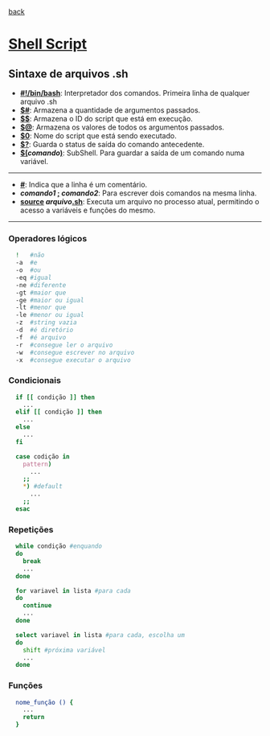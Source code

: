 [back](../readme.md)
# [Shell Script](https://pt.wikipedia.org/wiki/Shell_script)
## Sintaxe de arquivos .sh

* **<ins>#!/bin/bash</ins>**: Interpretador dos comandos. Primeira linha de qualquer arquivo .sh
* **<ins>$#</ins>**: Armazena a quantidade de argumentos passados.
* **<ins>$$</ins>**: Armazena o ID do script que está em execução.
* **<ins>$@</ins>**: Armazena os valores de todos os argumentos passados.
* **<ins>$0</ins>**: Nome do script que está sendo executado.
* **<ins>$?</ins>**: Guarda o status de saída do comando antecedente.
* **<ins>$(</ins>_comando_<ins>)</ins>**: SubShell. Para guardar a saída de um comando numa variável.
---
* **<ins>#</ins>**: Indica que a linha é um comentário.
* **_comando1_ <ins>;</ins> _comando2_**: Para escrever dois comandos na mesma linha.
* **<ins>source</ins> _arquivo_<ins>.sh</ins>**: Executa um arquivo no processo atual, permitindo o acesso a variáveis e funções do mesmo.
---
### Operadores lógicos
```bash
  !   #não
  -a  #e
  -o  #ou
  -eq #igual
  -ne #diferente
  -gt #maior que
  -ge #maior ou igual
  -lt #menor que
  -le #menor ou igual
  -z  #string vazia
  -d  #é diretório
  -f  #é arquivo
  -r  #consegue ler o arquivo
  -w  #consegue escrever no arquivo
  -x  #consegue executar o arquivo
```
### Condicionais
```bash
  if [[ condição ]] then
    ...
  elif [[ condição ]] then
    ...
  else
    ...
  fi
```
```bash
  case codição in
    pattern)
      ...
    ;;
    *) #default
      ...
    ;;
  esac
```
### Repetições
```bash
  while condição #enquando
  do
    break
    ...
  done
```
```bash
  for variavel in lista #para cada
  do
    continue
    ...
  done
```
```bash
  select variavel in lista #para cada, escolha um
  do
    shift #próxima variável
    ...
  done
```
### Funções
```bash
  nome_função () { 
    ...
    return
  }
```